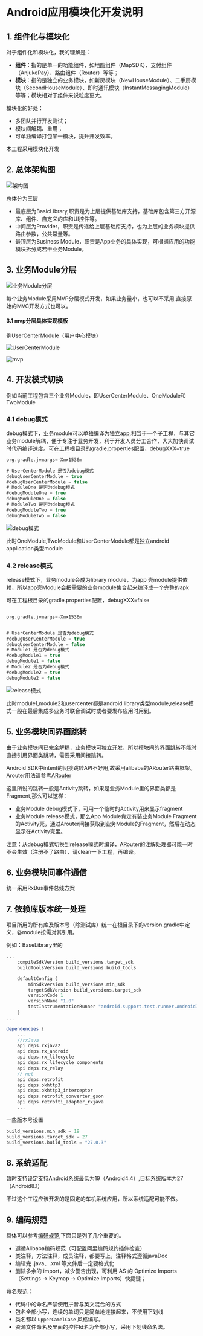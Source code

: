 # Android应用模块化开发说明

## 1. 组件化与模块化

对于组件化和模块化，我的理解是：
- **组件**：指的是单一的功能组件，如地图组件（MapSDK）、支付组件（AnjukePay）、路由组件（Router）等等；
- **模块**：指的是独立的业务模块，如新房模块（NewHouseModule）、二手房模块（SecondHouseModule）、即时通讯模块（InstantMessagingModule）等等；模块相对于组件来说粒度更大。

模块化的好处：
- 多团队并行开发测试；
- 模块间解耦、重用；
- 可单独编译打包某一模块，提升开发效率。

本工程采用模块化开发

## 2. 总体架构图

![架构图](http://img.newtrekwang.me/201818031739-f.png)

总体分为三层
- 最底层为BasicLibrary,职责是为上层提供基础库支持，基础库包含第三方开源库、组件、自定义的库和UI控件等。
- 中间层为Provider，职责是传递给上层基础库支持，也为上层的业务模块提供路由参数，公共常量等。
- 最顶层为Business Module，职责是App业务的具体实现，可根据应用的功能模块拆分成若干业务Module。

## 3. 业务Module分层

![业务Module分层](http://img.newtrekwang.me/201818031810-A.png)

每个业务Module采用MVP分层模式开发，如果业务量小，也可以不采用,直接原始的MVC开发方式也可以。

#### 3.1 mvp分层具体实现模板
例UserCenterModule（用户中心模块）

![UserCenterModule](http://img.newtrekwang.me/myphoto/usercenterShuoMing.png)


![mvp](http://img.newtrekwang.me/myphoto/mvp.png)
## 4. 开发模式切换

例如当前工程包含三个业务Module，即UserCenterModule、OneModule和TwoModule



### 4.1 debug模式

debug模式下，业务module可以单独编译为独立app,相当于一个子工程，与其它业务module解耦，便于专注于业务开发，利于开发人员分工合作，大大加快调试时代码编译速度。可在工程根目录的gradle.properties配置，debugXXX=true

```groovy
org.gradle.jvmargs=-Xmx1536m

# UserCenterModule 是否为debug模式
debugUserCenterModule = true
#debugUserCenterModule = false
# ModuleOne 是否为debug模式
#debugModuleOne = true
debugModuleOne = false
# ModuleTwo 是否为debug模式
#debugModuleTwo = true
debugModuleTwo = false
```

![debug模式](http://img.newtrekwang.me/201818051625-S.png)


此时OneModule,TwoModule和UserCenterModule都是独立android application类型module


### 4.2 release模式

release模式下，业务module会成为library module，为app 壳module提供依赖，所以app壳Module会把需要的业务module集合起来编译成一个完整的apk

可在工程根目录的gradle.properties配置，debugXXX=false

```groovy

org.gradle.jvmargs=-Xmx1536m


# UserCenterModule 是否为debug模式
#debugUserCenterModule = true
debugUserCenterModule = false
# Module1 是否为debug模式
#debugModule1 = true
debugModule1 = false
# Module2 是否为debug模式
#debugModule2 = true
debugModule2 = false
```

![release模式](http://img.newtrekwang.me/201818051624-V.png)

此时module1,module2和usercenter都是android library类型module,release模式一般在最后集成多业务时联合调试时或者要发布应用时用到。


## 5. 业务模块间界面跳转

由于业务模块间已完全解耦，业务模块可独立开发，所以模块间的界面跳转不能时直接引用界面类跳转，需要采用间接跳转。

Android SDK中intent的间接跳转API不好用,故采用alibaba的ARouter路由框架。Arouter用法请参考[ARouter](https://github.com/alibaba/ARouter)

这里所说的跳转一般是Activity跳转，如果是业务Module里的界面类都是Fragment,那么可以这样：
- 业务Module debug模式下，可用一个临时的Activity用来显示fragment
- 业务Module release模式，那么App Module肯定有装业务Module Fragment的Activity壳，通过Arouter间接获取到业务Module的Fragment，然后在动态显示在Activity壳里。

注意：从debug模式切换到release模式时编译，ARouter的注解处理器可能一时不会生效（注册不了路由），请clean一下工程，再编译。

## 6. 业务模块间事件通信

统一采用RxBus事件总线方案


## 7. 依赖库版本统一处理

项目所用的所有库及版本号（除测试库）统一在根目录下的version.gradle中定义，各module按需对其引用。

例如：BaseLibrary里的

```groovy
...
    compileSdkVersion build_versions.target_sdk
    buildToolsVersion build_versions.build_tools

    defaultConfig {
        minSdkVersion build_versions.min_sdk
        targetSdkVersion build_versions.target_sdk
        versionCode 1
        versionName "1.0"
        testInstrumentationRunner "android.support.test.runner.AndroidJUnitRunner"
    }
...

dependencies {
    ...
    //rxJava
    api deps.rxjava2
    api deps.rx_android
    api deps.rx_lifecycle
    api deps.rx_lifecycle_components
    api deps.rx_relay
    // net
    api deps.retrofit
    api deps.okhttp3
    api deps.okhttp3_interceptor
    api deps.retrofit_converter_gson
    api deps.retrofti_adapter_rxjava
    ...
```

一些版本号设置
```gradle
build_versions.min_sdk = 19
build_versions.target_sdk = 27
build_versions.build_tools = "27.0.3"
```


## 8. 系统适配

暂时支持设定支持Android系统最低为19（Android4.4）,目标系统版本为27（Android8.1）

不过这个工程应该开发的是固定的车机系统应用，所以系统适配可能不做。

## 9. 编码规范

具体可以参考[编码规范](https://github.com/Blankj/AndroidStandardDevelop/blob/master/README.md),下面只是列了几个重要的。


- 遵循Alibaba编码规范（可配置阿里编码规约插件检查）
- 类注释，方法注释，成员注释，都要写上，注释格式遵循javaDoc
- 编辑完 .java、.xml 等文件后一定要格式化
- 删除多余的 import，减少警告出现，可利用 AS 的 Optimize Imports（Settings -> Keymap -> Optimize Imports）快捷键；

命名规范：
- 代码中的命名严禁使用拼音与英文混合的方式
- 包名全部小写，连续的单词只是简单地连接起来，不使用下划线
- 类名都以 `UpperCamelCase` 风格编写。
- 资源文件命名及里面的控件Id名为全部小写，采用下划线命名法。






